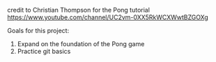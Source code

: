 credit to Christian Thompson for the Pong tutorial
https://www.youtube.com/channel/UC2vm-0XX5RkWCXWwtBZGOXg

Goals for this project:
1. Expand on the foundation of the Pong game
2. Practice git basics
